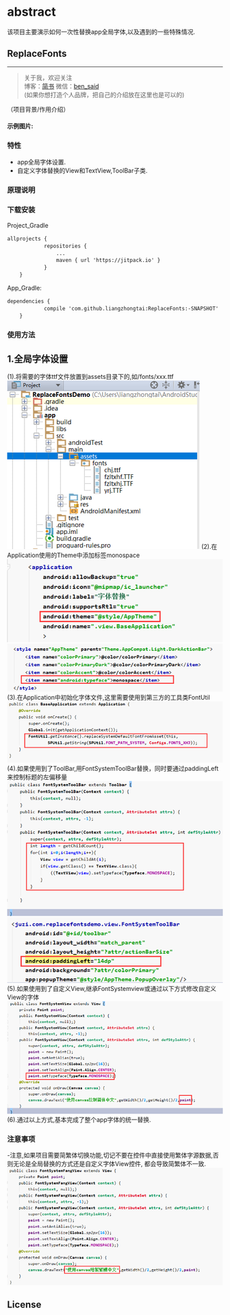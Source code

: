 # abstract
该项目主要演示如何一次性替换app全局字体,以及遇到的一些特殊情况.
## ReplaceFonts
---------------

> 关于我，欢迎关注  
  博客：[简书](http://www.jianshu.com/users/8d01db870d4a/timeline) 微信：[ben_said](279113482)  
 (如果你想打造个人品牌，把自己的介绍放在这里也是可以的)

（项目背景/作用介绍）

#### 示例图片:

### 特性
- app全局字体设置.
- 自定义字体替换的View和TextView,ToolBar子类.

### 原理说明



### 下载安装
Project_Gradle
``` xml
allprojects {
		    repositories {
			    ...
			    maven { url 'https://jitpack.io' }
		    }
	}
```
App_Gradle:
``` xml
dependencies {
	        compile 'com.github.liangzhongtai:ReplaceFonts:-SNAPSHOT'
	}
```

### 使用方法

## 1.全局字体设置
(1).将需要的字体ttf文件放置到assets目录下的,如/fonts/xxx.ttf
    	![image](https://github.com/liangzhongtai/ReplaceFonts/blob/master/resultPic/system_step1.png)
(2).在Application使用的Theme中添加标签<item name="android:typeface">monospace</item>
        ![image](https://github.com/liangzhongtai/ReplaceFonts/blob/master/resultPic/system_step2.png)
        ![image](https://github.com/liangzhongtai/ReplaceFonts/blob/master/resultPic/system_step3.png)
(3).在Application中初始化字体文件,这里需要使用到第三方的工具类FontUtil
        ![image](https://github.com/liangzhongtai/ReplaceFonts/blob/master/resultPic/system_step4.png)
(4).如果使用到了ToolBar,用FontSystemToolBar替换，同时要通过paddingLeft来控制标题的左偏移量
		![image](https://github.com/liangzhongtai/ReplaceFonts/blob/master/resultPic/system_step6.png)
	    ![image](https://github.com/liangzhongtai/ReplaceFonts/blob/master/resultPic/system_step8.png)
(5).如果使用到了自定义View,继承FontSystemview或通过以下方式修改自定义View的字体
	    ![image](https://github.com/liangzhongtai/ReplaceFonts/blob/master/resultPic/system_step5.png)
(6).通过以上方式,基本完成了整个app字体的统一替换.

### 注意事项

-注意,如果项目需要简繁体切换功能,切记不要在控件中直接使用繁体字源数据,否则无论是全局替换的方式还是自定义字体View控件,
	 都会导致简繁体不一致.
![image](https://github.com/liangzhongtai/ReplaceFonts/blob/master/resultPic/system_step7.png)


## License

